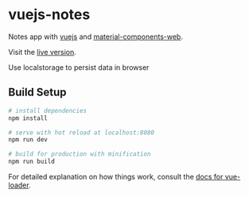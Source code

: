 # vuejs-notes

Notes app with [vuejs](https://vuejs.org/) and [material-components-web](https://github.com/material-components/material-components-web).

Visit the [live version](https://jmn8718.github.io/vuejs-notes/).

Use localstorage to persist data in browser

## Build Setup

``` bash
# install dependencies
npm install

# serve with hot reload at localhost:8080
npm run dev

# build for production with minification
npm run build
```

For detailed explanation on how things work, consult the [docs for vue-loader](http://vuejs.github.io/vue-loader).
